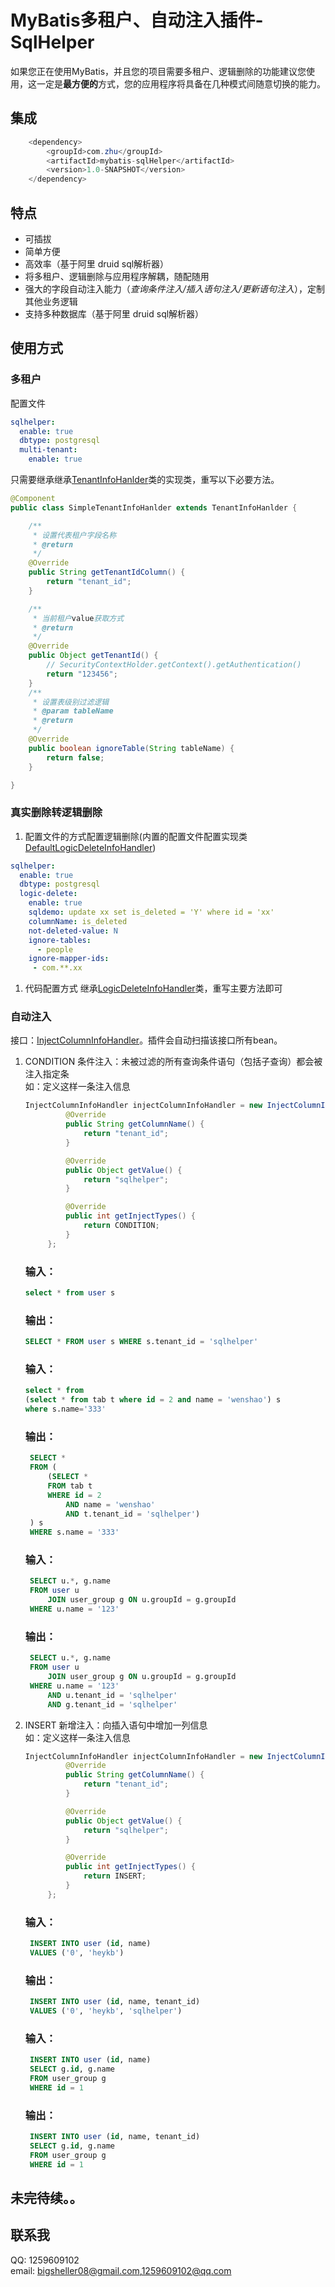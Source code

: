 # MyBatis多租户、自动注入插件-SqlHelper
如果您正在使用MyBatis，并且您的项目需要多租户、逻辑删除的功能建议您使用，这一定是<b>最方便的</b>方式，您的应用程序将具备在几种模式间随意切换的能力。
## 集成
~~~java
    <dependency>
        <groupId>com.zhu</groupId>
        <artifactId>mybatis-sqlHelper</artifactId>
        <version>1.0-SNAPSHOT</version>
    </dependency>
~~~
## 特点
* 可插拔
* 简单方便
* 高效率（基于阿里 druid sql解析器）
* 将多租户、逻辑删除与应用程序解耦，随配随用
* 强大的字段自动注入能力（<i>查询条件注入/插入语句注入/更新语句注入</i>），定制其他业务逻辑
* 支持多种数据库（基于阿里 druid sql解析器）
## 使用方式
### 多租户
配置文件
~~~yml
sqlhelper:
  enable: true
  dbtype: postgresql
  multi-tenant:
    enable: true
~~~
只需要继承继承[TenantInfoHanlder](./src/main/java/com/zhu/handler/TenantInfoHanlder.java)类的实现类，重写以下必要方法。
~~~java
@Component
public class SimpleTenantInfoHanlder extends TenantInfoHanlder {

    /**
     * 设置代表租户字段名称
     * @return
     */
    @Override
    public String getTenantIdColumn() {
        return "tenant_id";
    }

    /**
     * 当前租户value获取方式
     * @return
     */
    @Override
    public Object getTenantId() {
        // SecurityContextHolder.getContext().getAuthentication()
        return "123456";
    }
    /**
     * 设置表级别过滤逻辑
     * @param tableName
     * @return
     */
    @Override
    public boolean ignoreTable(String tableName) {
        return false;
    }

}
~~~

### 真实删除转逻辑删除
1. 配置文件的方式配置逻辑删除(内置的配置文件配置实现类[DefaultLogicDeleteInfoHandler](./src/main/java/com/zhu/handler/defaultimpl/DefaultLogicDeleteInfoHandler.java))
~~~yml
sqlhelper:
  enable: true
  dbtype: postgresql
  logic-delete:
    enable: true
    sqldemo: update xx set is_deleted = 'Y' where id = 'xx'
    columnName: is_deleted
    not-deleted-value: N
    ignore-tables:
      - people
    ignore-mapper-ids:
     - com.**.xx
~~~
1. 代码配置方式
   继承[LogicDeleteInfoHandler](./src/main/java/com/zhu/handler/LogicDeleteInfoHandler.java)类，重写主要方法即可
### 自动注入
接口：[InjectColumnInfoHandler](./src/main/java/com/zhu/handler/InjectColumnInfoHandler.java)。插件会自动扫描该接口所有bean。
1. CONDITION 条件注入：未被过滤的所有查询条件语句（包括子查询）都会被注入指定条<br>
   如：定义这样一条注入信息
   ~~~java
   InjectColumnInfoHandler injectColumnInfoHandler = new InjectColumnInfoHandler() {
            @Override
            public String getColumnName() {
                return "tenant_id";
            }

            @Override
            public Object getValue() {
                return "sqlhelper";
            }

            @Override
            public int getInjectTypes() {
                return CONDITION;
            }
        };
   ~~~
   
   ### 输入：
   ~~~sql
   select * from user s
   ~~~
   ### 输出：
   ~~~sql
   SELECT * FROM user s WHERE s.tenant_id = 'sqlhelper'
   ~~~
    ### 输入：
   ~~~sql
   select * from 
   (select * from tab t where id = 2 and name = 'wenshao') s 
   where s.name='333'
   ~~~
   ### 输出：
   ~~~sql
    SELECT *
    FROM (
        (SELECT *
        FROM tab t
        WHERE id = 2
            AND name = 'wenshao'
            AND t.tenant_id = 'sqlhelper')
    ) s
    WHERE s.name = '333'
   ~~~
   ### 输入：
   ~~~sql
    SELECT u.*, g.name
    FROM user u
        JOIN user_group g ON u.groupId = g.groupId
    WHERE u.name = '123'
   ~~~
   ### 输出：
   ~~~sql
    SELECT u.*, g.name
    FROM user u
        JOIN user_group g ON u.groupId = g.groupId
    WHERE u.name = '123'
        AND u.tenant_id = 'sqlhelper'
        AND g.tenant_id = 'sqlhelper'
   ~~~
   
2. INSERT 新增注入：向插入语句中增加一列信息
   <br>
   如：定义这样一条注入信息
   ~~~java
   InjectColumnInfoHandler injectColumnInfoHandler = new InjectColumnInfoHandler() {
            @Override
            public String getColumnName() {
                return "tenant_id";
            }

            @Override
            public Object getValue() {
                return "sqlhelper";
            }

            @Override
            public int getInjectTypes() {
                return INSERT;
            }
        };
   ~~~
   
   ### 输入：
   ~~~sql
    INSERT INTO user (id, name)
    VALUES ('0', 'heykb')
   ~~~
   ### 输出：
   ~~~sql
    INSERT INTO user (id, name, tenant_id)
    VALUES ('0', 'heykb', 'sqlhelper')
   ~~~
   ### 输入：
   ~~~sql
    INSERT INTO user (id, name)
    SELECT g.id, g.name
    FROM user_group g
    WHERE id = 1
   ~~~
   ### 输出：
   ~~~sql
    INSERT INTO user (id, name, tenant_id)
    SELECT g.id, g.name
    FROM user_group g
    WHERE id = 1
   ~~~

## 未完待续。。
## 联系我
QQ: 1259609102<br>
email: bigsheller08@gmail.com,1259609102@qq.com